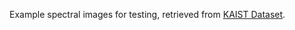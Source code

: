 Example spectral images for testing, retrieved from [KAIST Dataset](http://vclab.kaist.ac.kr/siggraphasia2017p1/kaistdataset.html).
